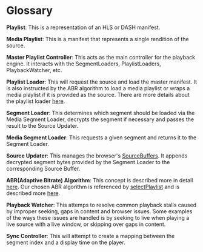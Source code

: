 # Glossary

**Playlist**: This is a representation of an HLS or DASH manifest.

**Media Playlist**: This is a manifest that represents a single rendition of the source.

**Master Playlist Controller**: This acts as the main controller for the playback engine. It interacts with the SegmentLoaders, PlaylistLoaders, PlaybackWatcher, etc.

**Playlist Loader**: This will request the source and load the master manifest. It is also instructed by the ABR algorithm to load a media playlist or wraps a media playlist if it is provided as the source. There are more details about the playlist loader [here](./arch.md).

**Segment Loader**: This determines which segment should be loaded via the Media Segment Loader, decrypts the segment if necessary and passes the result to the Source Updater.

**Media Segment Loader**: This requests a given segment and returns it to the Segment Loader.

**Source Updater**: This manages the browser's [SourceBuffers](https://developer.mozilla.org/en-US/docs/Web/API/SourceBuffer). It appends decrypted segment bytes provided by the Segment Loader to the corresponding Source Buffer.

**ABR(Adaptive Bitrate) Algorithm**: This concept is described more in detail [here](https://en.wikipedia.org/wiki/Adaptive_bitrate_streaming). Our chosen ABR algorithm is referenced by [selectPlaylist](../README.md#hlsselectplaylist) and is described more [here](./bitrate-switching.md).

**Playback Watcher**: This attemps to resolve common playback stalls caused by improper seeking, gaps in content and browser issues. Some examples of the ways these issues are handled is by seeking to live when playing a live source with a live window, or skipping over gaps in content.

**Sync Controller**: This will attempt to create a mapping between the segment index and a display time on the player.
